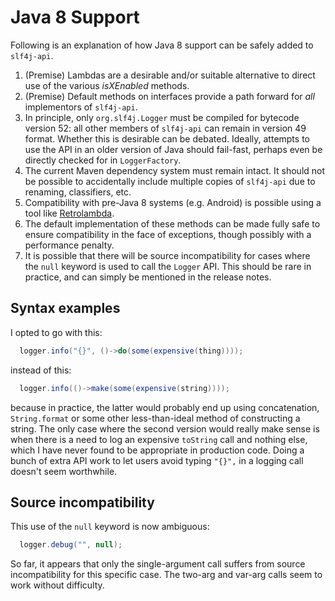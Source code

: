 # Java 8 Support

Following is an explanation of how Java 8 support can be safely added
to `slf4j-api`.

1. (Premise) Lambdas are a desirable and/or suitable alternative to
direct use of the various _isXEnabled_ methods.
2. (Premise) Default methods on interfaces provide a path forward for
_all_ implementors of `slf4j-api`.
3. In principle, only `org.slf4j.Logger` must be compiled for bytecode
version 52: all other members of `slf4j-api` can remain in version 49
format. Whether this is desirable can be debated. Ideally, attempts to
use the API in an older version of Java should fail-fast, perhaps even
be directly checked for in `LoggerFactory`.
4. The current Maven dependency system must remain intact. It should
not be possible to accidentally include multiple copies of `slf4j-api`
due to renaming, classifiers, etc.
5. Compatibility with pre-Java 8 systems (e.g. Android) is possible
using a tool like [Retrolambda](https://github.com/orfjackal/retrolambda).
6. The default implementation of these methods can be made fully safe
to ensure compatibility in the face of exceptions, though possibly with
a performance penalty.
7. It is possible that there will be source incompatibility for cases
where the `null` keyword is used to call the `Logger` API. This should
be rare in practice, and can simply be mentioned in the release notes.

## Syntax examples

I opted to go with this:

```java
  logger.info("{}", ()->do(some(expensive(thing))));
```

instead of this:

```java
  logger.info(()->make(some(expensive(string))));
```

because in practice, the latter would probably end up using
concatenation, `String.format` or some other less-than-ideal method of
constructing a string. The only case where the second version would
really make sense is when there is a need to log an expensive
`toString` call and nothing else, which I have never found to be
appropriate in production code. Doing a bunch of extra API work to let
users avoid typing `"{}",` in a logging call doesn't seem worthwhile.


## Source incompatibility

This use of the `null` keyword is now ambiguous:

```java
  logger.debug("", null);
```

So far, it appears that only the single-argument call suffers from
source incompatibility for this specific case. The two-arg and var-arg
calls seem to work without difficulty.

